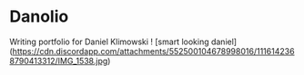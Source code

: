 # Danolio
Writing portfolio for Daniel Klimowski
! [smart looking daniel] (https://cdn.discordapp.com/attachments/552500104678998016/1116142368790413312/IMG_1538.jpg)
